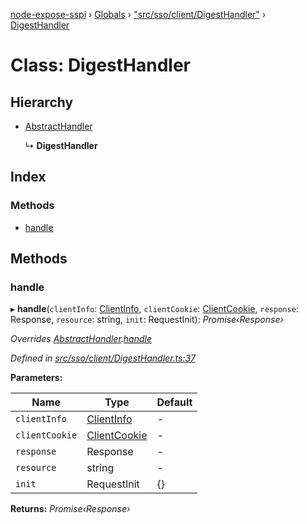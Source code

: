 [node-expose-sspi](../README.md) › [Globals](../globals.md) › ["src/sso/client/DigestHandler"](../modules/_src_sso_client_digesthandler_.md) › [DigestHandler](_src_sso_client_digesthandler_.digesthandler.md)

# Class: DigestHandler

## Hierarchy

* [AbstractHandler](_src_sso_client_abstracthandler_.abstracthandler.md)

  ↳ **DigestHandler**

## Index

### Methods

* [handle](_src_sso_client_digesthandler_.digesthandler.md#handle)

## Methods

###  handle

▸ **handle**(`clientInfo`: [ClientInfo](_src_sso_client_clientinfo_.clientinfo.md), `clientCookie`: [ClientCookie](_src_sso_client_clientcookie_.clientcookie.md), `response`: Response, `resource`: string, `init`: RequestInit): *Promise‹Response›*

*Overrides [AbstractHandler](_src_sso_client_abstracthandler_.abstracthandler.md).[handle](_src_sso_client_abstracthandler_.abstracthandler.md#abstract-handle)*

*Defined in [src/sso/client/DigestHandler.ts:37](https://github.com/jlguenego/node-expose-sspi/blob/7ca1305/src/sso/client/DigestHandler.ts#L37)*

**Parameters:**

Name | Type | Default |
------ | ------ | ------ |
`clientInfo` | [ClientInfo](_src_sso_client_clientinfo_.clientinfo.md) | - |
`clientCookie` | [ClientCookie](_src_sso_client_clientcookie_.clientcookie.md) | - |
`response` | Response | - |
`resource` | string | - |
`init` | RequestInit | {} |

**Returns:** *Promise‹Response›*
